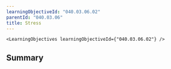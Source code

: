 ```yaml
---
learningObjectiveId: "040.03.06.02"
parentId: "040.03.06"
title: Stress
---
```


```tsx eval
<LearningObjectives learningObjectiveId={"040.03.06.02"} />
```

## Summary
